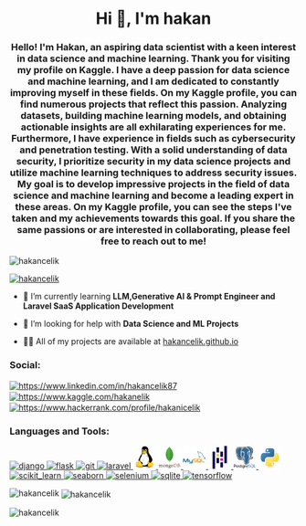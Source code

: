 <h1 align="center">Hi 👋, I'm hakan</h1>
<h3 align="center">Hello! I'm Hakan, an aspiring data scientist with a keen interest in data science and machine learning. Thank you for visiting my profile on Kaggle. I have a deep passion for data science and machine learning, and I am dedicated to constantly improving myself in these fields. On my Kaggle profile, you can find numerous projects that reflect this passion. Analyzing datasets, building machine learning models, and obtaining actionable insights are all exhilarating experiences for me. Furthermore, I have experience in fields such as cybersecurity and penetration testing. With a solid understanding of data security, I prioritize security in my data science projects and utilize machine learning techniques to address security issues. My goal is to develop impressive projects in the field of data science and machine learning and become a leading expert in these areas. On my Kaggle profile, you can see the steps I've taken and my achievements towards this goal. If you share the same passions or are interested in collaborating, please feel free to reach out to me!</h3>

<p align="left"> <img src="https://komarev.com/ghpvc/?username=hakancelik&label=Profile%20views&color=0e75b6&style=flat" alt="hakancelik" /> </p>

<p align="left"> <a href="https://github.com/ryo-ma/github-profile-trophy"><img src="https://github-profile-trophy.vercel.app/?username=hakancelik" alt="hakancelik" /></a> </p>

- 🌱 I’m currently learning **LLM,Generative AI & Prompt Engineer and Laravel SaaS Application Development**

- 🤝 I’m looking for help with **Data Science and ML Projects**

- 👨‍💻 All of my projects are available at <a href="https://hakancelik.github.io" target="_blank">hakancelik.github.io</a>


<h3 align="left">Social:</h3>
<p align="left">
<a href="https://linkedin.com/in/https://www.linkedin.com/in/hakancelik87" target="blank"><img align="center" src="https://raw.githubusercontent.com/rahuldkjain/github-profile-readme-generator/master/src/images/icons/Social/linked-in-alt.svg" alt="https://www.linkedin.com/in/hakancelik87" height="30" width="40" /></a>
<a href="https://kaggle.com/https://www.kaggle.com/hakanelik" target="blank"><img align="center" src="https://raw.githubusercontent.com/rahuldkjain/github-profile-readme-generator/master/src/images/icons/Social/kaggle.svg" alt="https://www.kaggle.com/hakanelik" height="30" width="40" /></a>
<a href="https://www.hackerrank.com/https://www.hackerrank.com/profile/hakanicelik" target="blank"><img align="center" src="https://raw.githubusercontent.com/rahuldkjain/github-profile-readme-generator/master/src/images/icons/Social/hackerrank.svg" alt="https://www.hackerrank.com/profile/hakanicelik" height="30" width="40" /></a>
</p>

<h3 align="left">Languages and Tools:</h3>
<p align="left"> <a href="https://www.djangoproject.com/" target="_blank" rel="noreferrer"> <img src="https://cdn.worldvectorlogo.com/logos/django.svg" alt="django" width="40" height="40"/> </a> <a href="https://flask.palletsprojects.com/" target="_blank" rel="noreferrer"> <img src="https://www.vectorlogo.zone/logos/pocoo_flask/pocoo_flask-icon.svg" alt="flask" width="40" height="40"/> </a> <a href="https://git-scm.com/" target="_blank" rel="noreferrer"> <img src="https://www.vectorlogo.zone/logos/git-scm/git-scm-icon.svg" alt="git" width="40" height="40"/> </a> <a href="https://laravel.com/" target="_blank" rel="noreferrer"> <img src="https://laravel.com/img/logomark.min.svg" alt="laravel" width="40" height="40"/> </a> <a href="https://www.linux.org/" target="_blank" rel="noreferrer"> <img src="https://raw.githubusercontent.com/devicons/devicon/master/icons/linux/linux-original.svg" alt="linux" width="40" height="40"/> </a> <a href="https://www.mongodb.com/" target="_blank" rel="noreferrer"> <img src="https://raw.githubusercontent.com/devicons/devicon/master/icons/mongodb/mongodb-original-wordmark.svg" alt="mongodb" width="40" height="40"/> </a> <a href="https://www.mysql.com/" target="_blank" rel="noreferrer"> <img src="https://raw.githubusercontent.com/devicons/devicon/master/icons/mysql/mysql-original-wordmark.svg" alt="mysql" width="40" height="40"/> </a> <a href="https://pandas.pydata.org/" target="_blank" rel="noreferrer"> <img src="https://raw.githubusercontent.com/devicons/devicon/2ae2a900d2f041da66e950e4d48052658d850630/icons/pandas/pandas-original.svg" alt="pandas" width="40" height="40"/> </a> <a href="https://www.postgresql.org" target="_blank" rel="noreferrer"> <img src="https://raw.githubusercontent.com/devicons/devicon/master/icons/postgresql/postgresql-original-wordmark.svg" alt="postgresql" width="40" height="40"/> </a> <a href="https://www.python.org" target="_blank" rel="noreferrer"> <img src="https://raw.githubusercontent.com/devicons/devicon/master/icons/python/python-original.svg" alt="python" width="40" height="40"/> </a> <a href="https://scikit-learn.org/" target="_blank" rel="noreferrer"> <img src="https://upload.wikimedia.org/wikipedia/commons/0/05/Scikit_learn_logo_small.svg" alt="scikit_learn" width="40" height="40"/> </a> <a href="https://seaborn.pydata.org/" target="_blank" rel="noreferrer"> <img src="https://seaborn.pydata.org/_images/logo-mark-lightbg.svg" alt="seaborn" width="40" height="40"/> </a> <a href="https://www.selenium.dev" target="_blank" rel="noreferrer"> <img src="https://raw.githubusercontent.com/detain/svg-logos/780f25886640cef088af994181646db2f6b1a3f8/svg/selenium-logo.svg" alt="selenium" width="40" height="40"/> </a> <a href="https://www.sqlite.org/" target="_blank" rel="noreferrer"> <img src="https://www.vectorlogo.zone/logos/sqlite/sqlite-icon.svg" alt="sqlite" width="40" height="40"/> </a> <a href="https://www.tensorflow.org" target="_blank" rel="noreferrer"> <img src="https://www.vectorlogo.zone/logos/tensorflow/tensorflow-icon.svg" alt="tensorflow" width="40" height="40"/> </a> </p>

<p><img align="left" src="https://github-readme-stats.vercel.app/api/top-langs?username=hakancelik&show_icons=true&locale=en&layout=compact" alt="hakancelik" /></p>

<p>&nbsp;<img align="center" src="https://github-readme-stats.vercel.app/api?username=hakancelik&show_icons=true&locale=en" alt="hakancelik" /></p>

<p><img align="center" src="https://github-readme-streak-stats.herokuapp.com/?user=hakancelik&" alt="hakancelik" /></p>
